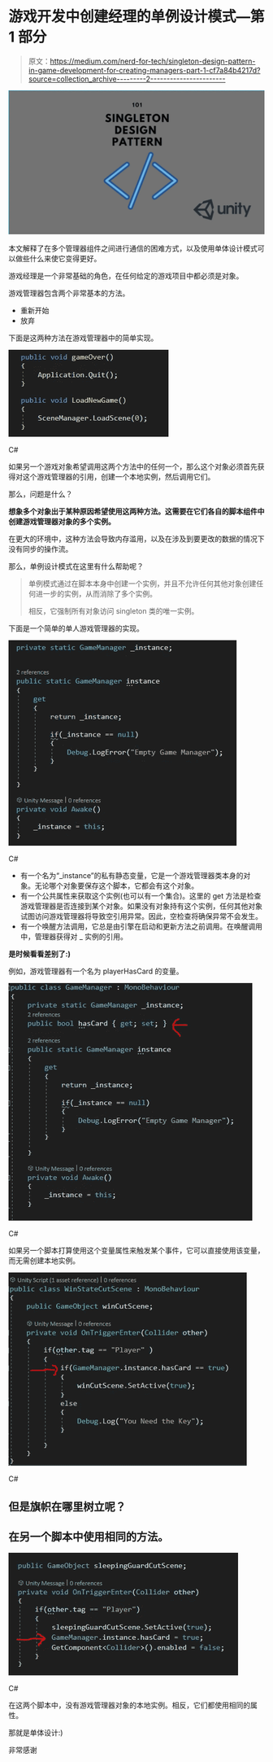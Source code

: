 # 游戏开发中创建经理的单例设计模式—第 1 部分

> 原文：<https://medium.com/nerd-for-tech/singleton-design-pattern-in-game-development-for-creating-managers-part-1-cf7a84b4217d?source=collection_archive---------2----------------------->

![](img/74615dc9e80784424cd094a8762a5511.png)

本文解释了在多个管理器组件之间进行通信的困难方式，以及使用单体设计模式可以做些什么来使它变得更好。

游戏经理是一个非常基础的角色，在任何给定的游戏项目中都必须是对象。

游戏管理器包含两个非常基本的方法。

*   重新开始
*   放弃

下面是这两种方法在游戏管理器中的简单实现。

![](img/e54fcab10aac6ea26ae944b9ef649d26.png)

C#

如果另一个游戏对象希望调用这两个方法中的任何一个，那么这个对象必须首先获得对这个游戏管理器的引用，创建一个本地实例，然后调用它们。

那么，问题是什么？

**想象多个对象出于某种原因希望使用这两种方法。这需要在它们各自的脚本组件中创建游戏管理器对象的多个实例。**

在更大的环境中，这种方法会导致内存滥用，以及在涉及到要更改的数据的情况下没有同步的操作流。

那么，单例设计模式在这里有什么帮助呢？

> 单例模式通过在脚本本身中创建一个实例，并且不允许任何其他对象创建任何进一步的实例，从而消除了多个实例。
> 
> 相反，它强制所有对象访问 singleton 类的唯一实例。

下面是一个简单的单人游戏管理器的实现。

![](img/a473418ed04aea23b682c6d6aeaca5bc.png)

C#

*   有一个名为“_instance”的私有静态变量，它是一个游戏管理器类本身的对象。无论哪个对象要保存这个脚本，它都会有这个对象。
*   有一个公共属性来获取这个实例(也可以有一个集合)。这里的 get 方法是检查游戏管理器是否连接到某个对象。如果没有对象持有这个实例，任何其他对象试图访问游戏管理器将导致空引用异常。因此，空检查将确保异常不会发生。
*   有一个唤醒方法调用，它总是由引擎在启动和更新方法之前调用。在唤醒调用中，管理器获得对 _ 实例的引用。

**是时候看看差别了:)**

例如，游戏管理器有一个名为 playerHasCard 的变量。

![](img/5e297c2c35536170adf1c68b917de2b6.png)

C#

如果另一个脚本打算使用这个变量属性来触发某个事件，它可以直接使用该变量，而无需创建本地实例。

![](img/56b3ccdc088b0cb25a42b32f8990a179.png)

C#

## 但是旗帜在哪里树立呢？

## 在另一个脚本中使用相同的方法。

![](img/1f7c47547787167a146600c79745fe46.png)

C#

在这两个脚本中，没有游戏管理器对象的本地实例。相反，它们都使用相同的属性。

那就是单体设计:)

非常感谢
